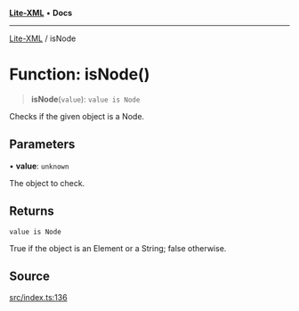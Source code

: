 [**Lite-XML**](../README.md) • **Docs**

***

[Lite-XML](../globals.md) / isNode

# Function: isNode()

> **isNode**(`value`): `value is Node`

Checks if the given object is a Node.

## Parameters

• **value**: `unknown`

The object to check.

## Returns

`value is Node`

True if the object is an Element or a String; false otherwise.

## Source

[src/index.ts:136](https://github.com/softcraft-development/lite-xml/blob/8f8886c100c793279a5681ca4e5b0947f8c0715c/src/index.ts#L136)
